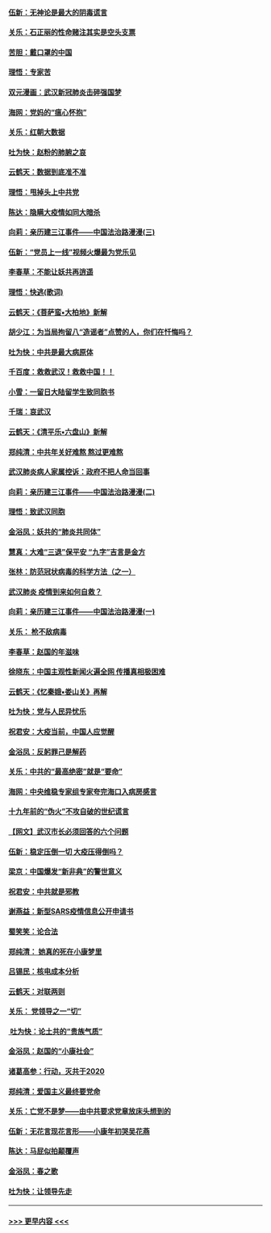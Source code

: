 #### [伍新：无神论是最大的阴毒谎言](../pages/nsc993/n11846129.md?t=02062311) 
#### [关乐：石正丽的性命赌注其实是空头支票](../pages/nsc993/n11846109.md?t=02062311) 
#### [苦胆：戴口罩的中国](../pages/nsc993/n11845576.md?t=02062311) 
#### [理悟：专家苦](../pages/nsc993/n11845564.md?t=02062311) 
#### [双元漫画：武汉新冠肺炎击碎强国梦](../pages/nsc993/n11843320.md?t=02062311) 
#### [海网：党妈的“瘟心怀抱”](../pages/nsc993/n11840740.md?t=02062311) 
#### [关乐：红朝大数据](../pages/nsc993/n11840675.md?t=02062311) 
#### [吐为快：赵粉的肺腑之哀](../pages/nsc993/n11840618.md?t=02062311) 
#### [云鹤天：数据到底准不准](../pages/nsc993/n11840325.md?t=02062311) 
#### [理悟：甩掉头上中共党](../pages/nsc993/n11838826.md?t=02062311) 
#### [陈达：隐瞒大疫情如同大暗杀](../pages/nsc993/n11838771.md?t=02062311) 
#### [向莉：亲历建三江事件——中国法治路漫漫(三)](../pages/nsc993/n11831825.md?t=02062311) 
#### [伍新：“党员上一线”视频火爆最为党乐见](../pages/nsc993/n11838200.md?t=02062311) 
#### [李春草：不能让妖共再逍遥](../pages/nsc993/n11838102.md?t=02062311) 
#### [理悟：快逃(歌词)](../pages/nsc993/n11838083.md?t=02062311) 
#### [云鹤天：《菩萨蛮▪大柏地》新解](../pages/nsc993/n11838059.md?t=02062311) 
#### [胡少江：为当局拘留八“造谣者”点赞的人，你们在忏悔吗？](../pages/nsc993/n11836801.md?t=02062311) 
#### [吐为快：中共是最大病原体](../pages/nsc993/n11836748.md?t=02062311) 
#### [千百度：救救武汉！救救中国！！](../pages/nsc993/n11836145.md?t=02062311) 
#### [小雪：一留日大陆留学生致同胞书](../pages/nsc993/n11834624.md?t=02062311) 
#### [千瑞：哀武汉](../pages/nsc993/n11833647.md?t=02062311) 
#### [云鹤天：《清平乐▪六盘山》新解](../pages/nsc993/n11833611.md?t=02062311) 
#### [郑纯清：中共年关好难熬 熬过更难熬](../pages/nsc993/n11833489.md?t=02062311) 
#### [武汉肺炎病人家属控诉：政府不把人命当回事](../pages/nsc993/n11833205.md?t=02062311) 
#### [向莉：亲历建三江事件——中国法治路漫漫(二)](../pages/nsc993/n11829102.md?t=02062311) 
#### [理悟：致武汉同胞](../pages/nsc993/n11831522.md?t=02062311) 
#### [金浴凤：妖共的“肺炎共同体”](../pages/nsc993/n11829448.md?t=02062311) 
#### [慧真：大难“三退”保平安 “九字”吉言是金方](../pages/nsc993/n11829501.md?t=02062311) 
#### [张林：防范冠状病毒的科学方法（之一）](../pages/nsc993/n11828618.md?t=02062311) 
#### [武汉肺炎 疫情到来如何自救？](../pages/nsc993/n11827632.md?t=02062311) 
#### [向莉：亲历建三江事件——中国法治路漫漫(一)](../pages/nsc993/n11827190.md?t=02062311) 
#### [关乐： 枪不敌病毒](../pages/nsc993/n11826746.md?t=02062311) 
#### [李春草：赵国的年滋味](../pages/nsc993/n11826321.md?t=02062311) 
#### [徐晓东：中国主观性新闻火遍全网 传播真相极困难](../pages/nsc993/n11826508.md?t=02062311) 
#### [云鹤天：《忆秦娥▪娄山关》再解](../pages/nsc993/n11824682.md?t=02062311) 
#### [吐为快：党与人民异忧乐](../pages/nsc993/n11824660.md?t=02062311) 
#### [祝君安：大疫当前，中国人应觉醒](../pages/nsc993/n11821946.md?t=02062311) 
#### [金浴凤：反躬罪己是解药](../pages/nsc993/n11820280.md?t=02062311) 
#### [关乐：中共的“最高绝密”就是“要命”](../pages/nsc993/n11816946.md?t=02062311) 
#### [海网：中央维稳专家组专家夸完海口入病房感言](../pages/nsc993/n11815138.md?t=02062311) 
#### [十九年前的“伪火”不攻自破的世纪谎言](../pages/nsc993/n11813238.md?t=02062311) 
#### [【网文】武汉市长必须回答的六个问题](../pages/nsc993/n11813848.md?t=02062311) 
#### [伍新：稳定压倒一切 大疫压得倒吗？](../pages/nsc993/n11812634.md?t=02062311) 
#### [梁京：中国爆发“新非典”的警世意义](../pages/nsc993/n11812554.md?t=02062311) 
#### [祝君安：中共就是邪教](../pages/nsc993/n11812431.md?t=02062311) 
#### [谢燕益：新型SARS疫情信息公开申请书](../pages/nsc993/n11808840.md?t=02062311) 
#### [蜀笑笑：论合法](../pages/nsc993/n11808064.md?t=02062311) 
#### [郑纯清： 她真的死在小康梦里](../pages/nsc993/n11806623.md?t=02062311) 
#### [吕锡民：核电成本分析](../pages/nsc993/n11806284.md?t=02062311) 
#### [云鹤天：对联两则](../pages/nsc993/n11805957.md?t=02062311) 
#### [关乐： 党领导之一“切”](../pages/nsc993/n11804505.md?t=02062311) 
#### [ 吐为快：论土共的“贵族气质”](../pages/nsc993/n11804490.md?t=02062311) 
#### [金浴凤：赵国的“小康社会”](../pages/nsc993/n11804452.md?t=02062311) 
#### [诸葛高参：行动，灭共于2020](../pages/nsc993/n11804120.md?t=02062311) 
#### [郑纯清：爱国主义最终要党命](../pages/nsc993/n11802197.md?t=02062311) 
#### [关乐：亡党不是梦——由中共要求党章放床头想到的](../pages/nsc993/n11802156.md?t=02062311) 
#### [伍新：无花言现花言形——小康年初哭吴花燕](../pages/nsc993/n11800044.md?t=02062311) 
#### [陈达：马屁似拍颠覆声](../pages/nsc993/n11800010.md?t=02062311) 
#### [金浴凤：春之歌](../pages/nsc993/n11797687.md?t=02062311) 
#### [吐为快：让领导先走](../pages/nsc993/n11797512.md?t=02062311) 

----
#### [ >>> 更早内容 <<< ](../indexes/nsc993-earlier.md)
